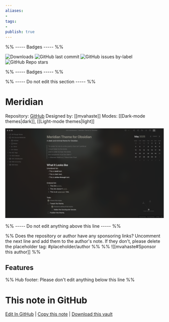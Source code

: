 ```yaml
---
aliases:
- 
tags: 
- 
publish: true
---
```


%% ----- Badges ----- %%

![Downloads](https://img.shields.io/badge/downloads-797-573E7A?style=for-the-badge&logo=)
![GitHub last commit](https://img.shields.io/github/last-commit/mvahaste/meridian?color=573E7A&label=last%20update&logo=github&style=for-the-badge)
![GitHub issues by-label](https://img.shields.io/github/issues/mvahaste/meridian/help%20wanted?color=573E7A&logo=github&style=for-the-badge) 
![GitHub Repo stars](https://img.shields.io/github/stars/mvahaste/meridian?color=573E7A&logo=github&style=for-the-badge)

%% ----- Badges ----- %%

%% ----- Do not edit this section ----- %%

# Meridian

Repository: [GitHub](https://github.com/mvahaste/meridian)
Designed by: [[mvahaste]]
Modes: [[Dark-mode themes|dark]], [[Light-mode themes|light]]



![screenshot](https://github.com/mvahaste/meridian/raw/HEAD/preview.png)

%% ----- Do not edit anything above this line ----- %% 

%% Does the repository or author have any sponsoring links? Uncomment the next line and add them to the author's note. If they don't, please delete the placeholder tag: #placeholder/author %%
%% ![[mvahaste#Sponsor this author]] %%


## Features



%% Hub footer: Please don't edit anything below this line %%

# This note in GitHub

<span class="git-footer">[Edit In GitHub](https://github.dev/obsidian-community/obsidian-hub/blob/main/02%20-%20Community%20Expansions/02.05%20All%20Community%20Expansions/Themes/Meridian.md "git-hub-edit-note") | [Copy this note](https://raw.githubusercontent.com/obsidian-community/obsidian-hub/main/02%20-%20Community%20Expansions/02.05%20All%20Community%20Expansions/Themes/Meridian.md "git-hub-copy-note") | [Download this vault](https://github.com/obsidian-community/obsidian-hub/archive/refs/heads/main.zip "git-hub-download-vault") </span>
